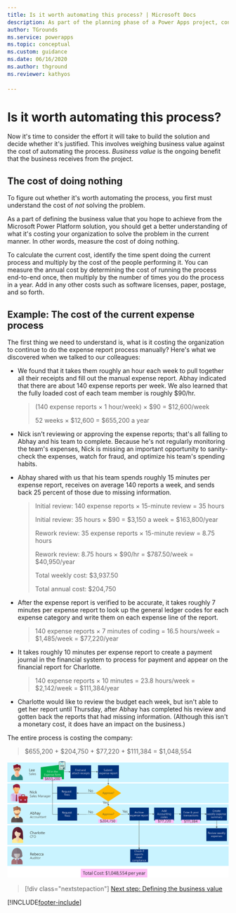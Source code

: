 ```yaml
---
title: Is it worth automating this process? | Microsoft Docs
description: As part of the planning phase of a Power Apps project, consider the effort it will take to build the solution and decide whether it's justified by business value.
author: TGrounds
ms.service: powerapps
ms.topic: conceptual
ms.custom: guidance
ms.date: 06/16/2020
ms.author: thground
ms.reviewer: kathyos

---
```


# Is it worth automating this process?

Now it's time to consider the effort it will take to build the solution and
decide whether it's justified. This involves weighing business value against the cost of automating the process. *Business value* is the ongoing benefit that the business receives from the
project.

## The cost of doing nothing

To figure out whether it's worth automating the process, you first must understand
the cost of *not* solving the problem.

As a part of defining the business value that you hope to achieve from the Microsoft
Power Platform solution, you should get a better understanding of what it's
costing your organization to solve the problem in the current manner. In other
words, measure the cost of doing nothing.

To calculate the current cost, identify the time spent doing the current process and multiply by the cost of the people performing it. You can measure the annual cost by determining the cost of running the process end-to-end once, then multiply by the number of times you do the process in a year. Add in any other costs such as software licenses, paper, postage, and so forth.

## Example: The cost of the current expense process

The first thing we need to understand is, what is it costing the organization to
continue to do the expense report process manually? Here's what we discovered
when we talked to our colleagues:

- We found that it takes them roughly an hour
    each week to pull together all their receipts and fill out the manual
    expense report. Abhay indicated that there are about 140 expense reports
    per week. We also learned that the fully loaded cost of each team member is
    roughly \$90/hr.

    >   (140 expense reports &times; 1 hour/week) &times; \$90 = \$12,600/week
    >
    >   52 weeks &times; \$12,600 = \$655,200 a year

- Nick isn't reviewing or approving the expense reports; that's all falling
    to Abhay and his team to complete. Because he's not regularly monitoring the
    team's expenses, Nick is missing an important opportunity to sanity-check the
    expenses, watch for fraud, and optimize his team's spending habits.

- Abhay shared with us that his team spends roughly 15 minutes per expense
    report, receives on average 140 reports a week, and sends back 25&nbsp;percent of those
    due to missing information.

    >   Initial review: 140 expense reports &times; 15-minute review = 35 hours
    >
    >   Initial review: 35 hours &times; \$90 = \$3,150 a week = \$163,800/year
    >
    >   Rework review: 35 expense reports &times; 15-minute review = 8.75 hours
    >
    >   Rework review: 8.75 hours &times; \$90/hr = \$787.50/week = \$40,950/year
    >
    >   Total weekly cost: \$3,937.50
    >
    >   Total annual cost: \$204,750

- After the expense report is verified to be accurate, it takes roughly 7
    minutes per expense report to look up the general ledger codes for each
    expense category and write them on each expense line of the report.

    >   140 expense reports &times; 7 minutes of coding = 16.5 hours/week =
        \$1,485/week = \$77,220/year

- It takes roughly 10 minutes per expense report to create a payment journal
    in the financial system to process for payment and appear on the financial
    report for Charlotte.

    >   140 expense reports &times; 10 minutes = 23.8 hours/week = \$2,142/week =
        \$111,384/year

- Charlotte would like to review the budget each week, but isn't able to get
    her report until Thursday, after Abhay has completed his review and
    gotten back the reports that had missing information. (Although this
    isn't a monetary cost, it does have an impact on the business.)

The entire process is costing the company:

> \$655,200 + \$204,750 + \$77,220 + \$111,384 = \$1,048,554

![Business process flowchart showing the employee cost for each task and the total cost of the process.](media/cost-of-process.png "Business process flowchart showing the employee cost for each task and the total cost of the process")

> [!div class="nextstepaction"]
> [Next step: Defining the business value](defining-business-value.md)


[!INCLUDE[footer-include](../../includes/footer-banner.md)]